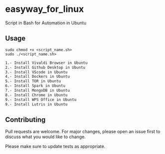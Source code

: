 # easyway_for_linux
Script in Bash for Automation in Ubuntu

## Usage
```
sudo chmod +x <script_name.sh>
sudo ./<script_name.sh>
```

```bash
1.- Install Vivaldi Browser in Ubuntu
2.- Install Github Desktop in Ubuntu
3.- Install VScode in Ubuntu
4.- Install Dockers in Ubuntu
5.- Install TOR in Ubuntu
6.- Install Spark in Ubuntu
7.- Install MongoDB in Ubuntu
8.- Install Chrome in Ubuntu
9.- Install WPS Office in Ubuntu
9.- Install Lutris in Ubuntu
```

## Contributing
Pull requests are welcome. For major changes, please open an issue first to discuss what you would like to change.

Please make sure to update tests as appropriate.